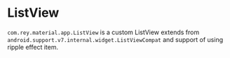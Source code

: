 ListView
=====================

  `com.rey.material.app.ListView` is a custom ListView extends from `android.support.v7.internal.widget.ListViewCompat` and support of using ripple effect item.

